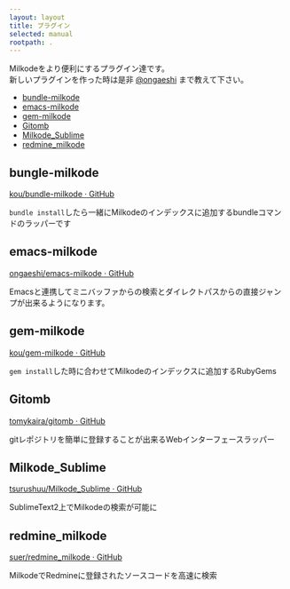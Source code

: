 ```yaml
---
layout: layout
title: プラグイン
selected: manual
rootpath: .
---
```

Milkodeをより便利にするプラグイン達です。<br>
新しいプラグインを作った時は是非 [@ongaeshi](https://twitter.com/ongaeshi) まで教えて下さい。

- [bundle-milkode](#bundle-milkode)
- [emacs-milkode](#emacs-milkode)
- [gem-milkode](#gem-milkode)
- [Gitomb](#gitomb)
- [Milkode_Sublime](#milkode-sublime)
- [redmine_milkode](#redmine-milkode)

## <a name="bundle-milkode"></a> bungle-milkode
[kou/bundle-milkode · GitHub](https://github.com/kou/bundle-milkode)

`bundle install`したら一緒にMilkodeのインデックスに追加するbundleコマンドのラッパーです 

## <a name="emacs-milkode"></a> emacs-milkode
[ongaeshi/emacs-milkode · GitHub](https://github.com/ongaeshi/emacs-milkode)

Emacsと連携してミニバッファからの検索とダイレクトパスからの直接ジャンプが出来るようになります。

## <a name="gem-milkode"></a> gem-milkode
[kou/gem-milkode · GitHub](https://github.com/kou/gem-milkode)

`gem install`した時に合わせてMilkodeのインデックスに追加するRubyGems

## <a name="gitmb"></a> Gitomb
[tomykaira/gitomb · GitHub](https://github.com/tomykaira/gitomb)

gitレポジトリを簡単に登録することが出来るWebインターフェースラッパー

## <a name="milkode-sublime"></a> Milkode_Sublime
[tsurushuu/Milkode_Sublime · GitHub](https://github.com/tsurushuu/Milkode_Sublime)

SublimeText2上でMilkodeの検索が可能に

## <a name="redmine-milkode"></a> redmine_milkode
[suer/redmine_milkode · GitHub](https://github.com/suer/redmine_milkode)

MilkodeでRedmineに登録されたソースコードを高速に検索


